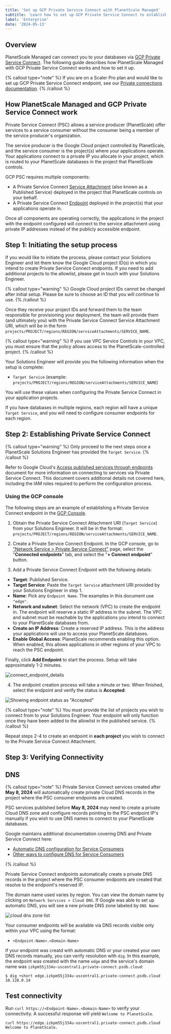 ```yaml
---
title: 'Set up GCP Private Service Connect with PlanetScale Managed'
subtitle: 'Learn how to set up GCP Private Service Connect to establish private database connectivity with PlanetScale Managed.'
label: 'Enterprise'
date: '2024-05-13'
---
```


## Overview

PlanetScale Managed can connect you to your databases via [GCP Private Service Connect](https://cloud.google.com/vpc/docs/private-service-connect). The following guide describes how PlanetScale Managed with GCP Private Service Connect works and how to set it up.

{% callout type="note" %}
If you are on a Scaler Pro plan and would like to set up GCP Private Service Connect endpoint, see our [Private connections documentation](/docs/concepts/private-connections-gcp).
{% /callout %}

## How PlanetScale Managed and GCP Private Service Connect work

Private Service Connect (PSC) allows a service producer (PlanetScale) offer services to a service consumer without the consumer being a member of the service producer's organization.

The service producer is the Google Cloud project controlled by PlanetScale, and the service consumer is the project(s) where your applications operate. Your applications connect to a private IP you allocate in your project, which is routed to your PlanetScale databases in the project that PlanetScale controls.

GCP PSC requires multiple components:

- A Private Service Connect [Service Attachment](https://cloud.google.com/vpc/docs/private-service-connect#service-attachments) (also known as a Published Service) deployed in the project that PlanetScale controls on your behalf.
- A Private Service Connect [Endpoint](https://cloud.google.com/vpc/docs/private-service-connect#endpoints) deployed in the project(s) that your applications operate in.

Once all components are operating correctly, the applications in the project with the endpoint configured will connect to the service attachment using private IP addresses instead of the publicly accessible endpoint.

## Step 1: Initiating the setup process

If you would like to initiate the process, please contact your Solutions Engineer and let them know the Google Cloud project ID(s) in which you intend to create Private Service Connect endpoints. If you need to add additional projects to the allowlist, please get in touch with your Solutions Engineer.

{% callout type="warning" %}
Google Cloud project IDs cannot be changed after initial setup. Please be sure to choose an ID that you will continue to use.
{% /callout %}

Once they receive your project IDs and forward them to the team responsible for provisioning your deployment, the team will provide them (and ultimately you) with the Private Service Connect Service Attachment URI, which will be in the form `projects/PROJECT/regions/REGION/serviceAttachments/SERVICE_NAME`.

{% callout type="warning" %}
If you use VPC Service Controls in your VPC, you must ensure that the policy allows access to the PlanetScale-controlled project.
{% /callout %}

Your Solutions Engineer will provide you the following information when the setup is complete:

- `Target Service` (example: `projects/PROJECT/regions/REGION/serviceAttachments/SERVICE_NAME`)

You will use these values when configuring the Private Service Connect in your application projects.

If you have databases in multiple regions, each region will have a unique `Target Service`, and you will need to configure consumer endpoints for each region.

## Step 2: Establishing Private Service Connect

{% callout type="warning" %}
Only proceed to the next steps once a PlanetScale Solutions Engineer has provided the `Target Service`.
{% /callout %}

Refer to Google Cloud's [Access published services through endpoints](https://cloud.google.com/vpc/docs/configure-private-service-connect-services) document for more information on connecting to services via Private Service Connect. This document covers additional details not covered here, including the IAM roles required to perform the configuration process.

### Using the GCP console

The following steps are an example of establishing a Private Service Connect endpoint in the [GCP Console](https://console.cloud.google.com/).

1. Obtain the Private Service Connect Attachment URI (`Target Service`) from your Solutions Engineer. It will be in the format: `projects/PROJECT/regions/REGION/serviceAttachments/SERVICE_NAME`.

2. Create a Private Service Connect Endpoint. In the GCP console, go to ["Network Service > Private Service Connect"](<(https://console.cloud.google.com/net-services/psc)>) page, select the "**Connected endpoints**" tab, and select the "**+ Connect endpoint**" button.

3. Add a Private Service Connect Endpoint with the following details:

- **Target**: Published Service.
- **Target Service**: Paste the `Target Service` attachment URI provided by your Solutions Engineer in step 1.
- **Name**: Pick any `Endpoint Name`. The examples in this document use `"edge"`.
- **Network and subnet**: Select the network (VPC) to create the endpoint in. The endpoint will reserve a static IP address in the subnet. The VPC and subnet must be reachable by the applications you intend to connect to your PlanetScale databases from.
- **Create an IP Address**: Create a reserved IP address. This is the address your applications will use to access your PlanetScale databases.
- **Enable Global Access**: PlanetScale recommends enabling this option. When enabled, this allows applications in other regions of your VPC to reach the PSC endpoint.

Finally, click **Add Endpoint** to start the process. Setup will take approximately 1-2 minutes.

![connect_endpoint_details](/assets/docs/managed/gcp/private-service-connect/connect_endpoint_details.png)

4. The endpoint creation process will take a minute or two. When finished, select the endpoint and verify the status is **Accepted**:

![Showing endpoint status as "Accepted"](/assets/docs/managed/gcp/private-service-connect/endpoint_status.png)

{% callout type="note" %}
You must provide the list of projects you wish to connect from to your Solutions Engineer. Your endpoint will only function once they have been added to the allowlist in the published service.
{% /callout %}

Repeat steps 2-4 to create an endpoint in **each project** you wish to connect to the Private Service Connect Attachment.

## Step 3: Verifying Connectivity

## DNS

{% callout type="note" %}
Private Service Connect services created after **May 8, 2024** will automatically create private Cloud DNS records in the project where the PSC consumer endpoints are created.

PSC services published before **May 8, 2024** may need to create a private Cloud DNS zone and configure records pointing to the PSC endpoint IP's manually if you wish to use DNS names to connect to your PlanetScale databases.

Google maintains additional documentation covering DNS and Private Service Connect here:

- [Automatic DNS configuration for Service Consumers](https://cloud.google.com/vpc/docs/dns-vpc-hosted-services#auto-dns-consumer)
- [Other ways to configure DNS for Service Consumers](https://cloud.google.com/vpc/docs/configure-private-service-connect-services#other-dns)

{% /callout %}

Private Service Connect endpoints automatically create a private DNS records in the project where the PSC consumer endpoints are created that resolve to the endpoint's reserved IP.

The domain name used varies by region. You can view the domain name by clicking on `Network Services > Cloud DNS`. If Google was able to set up automatic DNS, you will see a new private DNS zone labeled by `DNS Name`:

![cloud dns zone list](/assets/docs/managed/gcp/private-service-connect/cloud_dns.png)

Your consumer endpoints will be available via DNS records visible only within your VPC using the format:

- `<Endpoint-Name>.<Domain-Name>`

If your endpoint was creatd with automatic DNS or your created your own DNS records manually, you can verify resolution with `dig`. In this example, the endpoint was created with the name `edge` and the service's domain name was `izkpm55j334u-uscentral1.private-connect.psdb.cloud`:

```shell
$ dig +short edge.izkpm55j334u-uscentral1.private-connect.psdb.cloud
10.128.0.14
```

## Test connectivity

Run `curl https://<Endpoint-Name>.<Domain-Name>` to verify your connectivity. A successful response will yield `Welcome to PlanetScale`.

```shell
curl https://edge.izkpm55j334u-uscentral1.private-connect.psdb.cloud
Welcome to PlanetScale.
```
